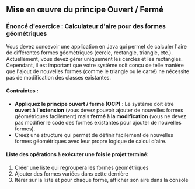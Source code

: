 ##  Mise en œuvre du principe Ouvert / Fermé
### Énoncé d'exercice : Calculateur d'aire pour des formes géométriques

Vous devez concevoir une application en Java qui permet de calculer l'aire de différentes formes géométriques (cercle, rectangle, triangle, etc.). Actuellement, vous devez gérer uniquement les cercles et les rectangles. Cependant, il est important que votre système soit conçu de telle manière que l'ajout de nouvelles formes (comme le triangle ou le carré) ne nécessite pas de modification des classes existantes.

#### Contraintes :

 - **Appliquez le principe ouvert / fermé (OCP)** : Le système doit être **ouvert à l'extension** (vous devez pouvoir ajouter de nouvelles formes géométriques facilement) mais **fermé à la modification** (vous ne devez pas modifier le code des formes existantes pour ajouter de nouvelles formes).
 - Créez une structure qui permet de définir facilement de nouvelles formes géométriques avec leur propre logique de calcul d'aire.

#### Liste des opérations à exécuter une fois le projet terminé: 

 1. Créer une liste qui regroupera les formes géométriques
 2. Ajouter des formes variées dans cette dernière
 3. Itérer sur la liste et pour chaque forme, afficher son aire dans la console
